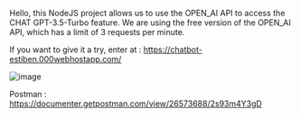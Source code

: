 Hello, this NodeJS project   allows us to use the OPEN_AI API to access the CHAT GPT-3.5-Turbo feature. We are using the free version of the OPEN_AI API, which has a limit of 3 requests per minute.

If you want to give it a try, enter at : https://chatbot-estiben.000webhostapp.com/

![image](https://github.com/estiben-614/ChatBot_NodeJs/assets/92930895/f4786942-eaff-4ea2-8ed1-ca045dabbddc)

Postman : https://documenter.getpostman.com/view/26573688/2s93m4Y3gD
